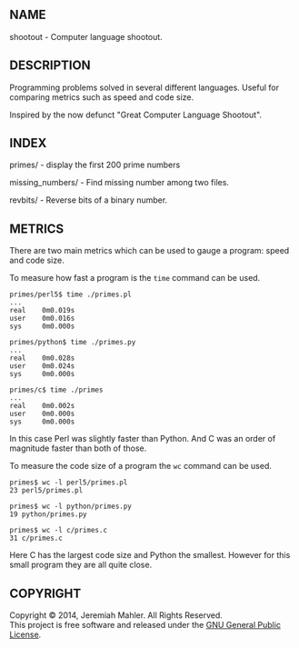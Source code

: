
NAME
----

shootout - Computer language shootout.

DESCRIPTION
-----------

Programming problems solved in several different languages.
Useful for comparing metrics such as speed and code size.

Inspired by the now defunct "Great Computer Language Shootout".

INDEX
-----

  primes/ - display the first 200 prime numbers

  missing_numbers/ - Find missing number among two files.

  revbits/ - Reverse bits of a binary number.

METRICS
-------

There are two main metrics which can be used to gauge a
program: speed and code size.

To measure how fast a program is the `time` command can be used.

    primes/perl5$ time ./primes.pl
    ...
    real    0m0.019s
    user    0m0.016s
    sys     0m0.000s

    primes/python$ time ./primes.py
    ...
    real    0m0.028s
    user    0m0.024s
    sys     0m0.000s

    primes/c$ time ./primes
    ...
    real    0m0.002s
    user    0m0.000s
    sys     0m0.000s

In this case Perl was slightly faster than Python.
And C was an order of magnitude faster than both of those.

To measure the code size of a program the `wc` command can be used.

    primes$ wc -l perl5/primes.pl 
    23 perl5/primes.pl

    primes$ wc -l python/primes.py
    19 python/primes.py

    primes$ wc -l c/primes.c
    31 c/primes.c

Here C has the largest code size and Python the smallest.
However for this small program they are all quite close.

COPYRIGHT
---------

Copyright &copy; 2014, Jeremiah Mahler.  All Rights Reserved.<br>
This project is free software and released under
the [GNU General Public License][gpl].

 [gpl]: http://www.gnu.org/licenses/gpl.html

